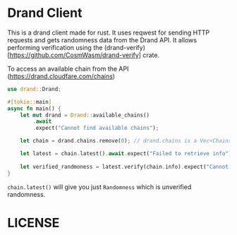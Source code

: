 # Drand Client

This is a drand client made for rust. It uses reqwest for sending HTTP requests and gets randomness data from the Drand API. It allows performing verification using
the (drand-verify)[https://github.com/CosmWasm/drand-verify] crate. 

To access an available chain from the API (https://drand.cloudfare.com/chains)
```rust
use drand::Drand;

#[tokio::main]
async fn main() {
    let mut drand = Drand::available_chains()
        .await
        .expect("Cannot find available chains");

    let chain = drand.chains.remove(0); // drand.chains is a Vec<Chains> to interact with chains 

    let latest = chain.latest().await.expect("Failed to retrieve info"); // get the latest round of randmoness from the chain
 
    let verified_randmoness = latest.verify(chain.info).expect("Cannot verify").unwrap(); // verified randomness
}

```

`chain.latest()` will give you just `Randomness` which is unverified randomness. 

# LICENSE


